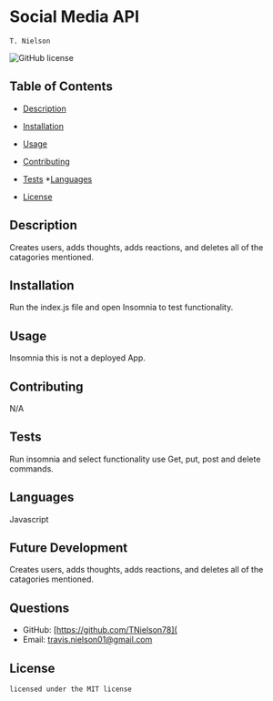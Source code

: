 
# Social Media API
    T. Nielson
![GitHub license](https://img.shields.io/badge/license-MIT-blue.svg)
## Table of Contents
* [Description](#description)
* [Installation](#installation)
* [Usage](#usage)
* [Contributing](#contributing)
* [Tests](#tests)
*[Languages](#languages) 

* [License](#license)

## Description
Creates users, adds thoughts, adds reactions, and deletes all of the catagories mentioned.
## Installation
Run the index.js file and open Insomnia to test functionality.
## Usage
Insomnia this is not a deployed App.
## Contributing
N/A
## Tests
Run insomnia and select functionality use Get, put, post and delete commands.
## Languages
Javascript
## Future Development
Creates users, adds thoughts, adds reactions, and deletes all of the catagories mentioned.
## Questions
* GitHub: [https://github.com/TNielson78](
* Email: travis.nielson01@gmail.com
## License   
    licensed under the MIT license



